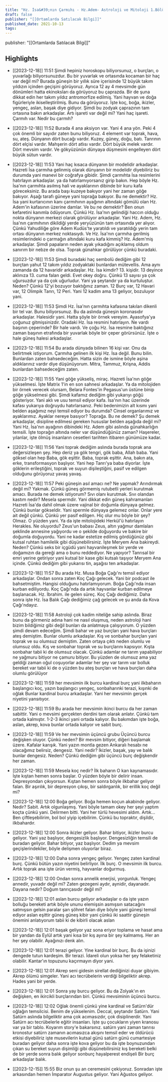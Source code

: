 ```yaml
---
title: "Hz. İsa&#39;nın Çarmıhı - Hz.Adem- Astroloji ve Mitoloji 1.Bölüm"
draft: false
publisher: "[[Ortamlarda Satılacak Bilgi]]"
published_date: 2021-10-13
tags:
---
```

publisher: "[[Ortamlarda Satılacak Bilgi]]"


## Highlights
* [[2023-12-18]] 11:51  Şimdi hepiniz horoskopu biliyorsunuz, o burçları, o yuvarlağı biliyorsunuzdur. Bu bir yuvarlak ve ortasında kocaman bir haç var değil mi? Burada güneşin bir yıllık süre içerisinde 12 büyük takım yıldızın içinden geçişini görüyoruz. Ayrıca 12 ay 4 mevsimde gün dönümleri hatta ekinoksları da görüyoruz bu çaprazda. Bir de şuna dikkat edin her takım yıldız antromorfize edilmiş. Yani hayvan ve doğa figürleriyle ikiselleştirilmiş. Bunu da görüyoruz. İşte koç, boğa, ikizler, yengeç, aslan, başak diye gidiyor. Şimdi bu zodyak çaprazının tam ortasına bakın arkadaşlar. Artı işareti var değil mi? Yani haç işareti. Çarmıh var. Nedir bu çarmıh?

* [[2023-12-18]] 11:52  Burada 4 ana aksiyon var. Yani 4 ana yön. Peki 4 çok önemli bir sayıdır zaten bunu biliyoruz. 4 element var toprak, hava, su, ateş. Dünyanın dört bucağı vardır. Kuzey, güney, doğu, batı. Tanrının dört elçisi vardır. Mahşerin dört atlısı vardır. Dört büyük melek vardır. Dört mevsim vardır. Ve gökyüzünün dünyaya düşmesini engelleyen dört büyük sütun vardır.

* [[2023-12-18]] 11:53  Yani haç kısaca dünyanın bir modelidir arkadaşlar. Hazreti İsa çarmıha gelinmiş olarak dünyanın bir modelidir diyebiliriz bu durumda yani manevi bir coğrafya gibidir. Şimdi çarmıhta İsa resimlerini hatırlayın arkadaşlar. ya da hatırlamıyorsanız girip bakın. Hep böyle Hz. İsa'nın çarmıhta asılmış hali ve ayaklarının dibinde bir kuru kafa göreceksiniz. Bu arada başı kuzeye bakıyor yani her zaman göğe bakıyor. Aşağı tarafı güneye yani toprağa bakıyor. Bu ne demektir? Hz. İsa yani kurtarıcının kanı çarmıhının ayağının altındaki gömülü olan Hz. Adem'in kafasının üzerine damlar. Ve bu ne demektir? Ben onun kefaretini kanımla ödüyorum. Çünkü Hz. İsa'nın gelindiği haccın olduğu nokta dünyanın merkezi olarak görülüyor arkadaşlar. Yani Hz. Adem, Hz. İsa'nın çarmıhının dikildiği yerde yeryüzünün tam ortasında yer alıyor. Çünkü Yahudiliğe göre Adem Kudüs'te yaratıldı ve yaratıldığı yerin tam ortası dünyanın merkez noktasıydı. Ve Hz. İsa'nın çarmıha gerilmiş resimlerindeki o çarmağın altındaki kuru kafa kimmiş? Hz. Adem'miş arkadaşlar. Şimdi papaların neden ayak yıkadığını açıklamış oldum sanırım bir nebze de olsa. Toprak günahkar görülüyor çünkü buradaki.

* [[2023-12-18]] 11:53  Şimdi buradaki haç sembolü dediğim gibi 12 burçtan yahut 12 takım yıldız zodyaktaki bunlardan mütevellis. Ama aynı zamanda da 12 havaridir arkadaşlar. Hz. İsa kimdir? 13. kişidir. 13 deyince aklınıza 13. cuma falan geldi. Evet okey doğru. Çünkü 13 sayısı ya çok uğursuzdur ya da çok uğurludur. Yani ya şeytandır ya da kurtuluştur. Neden? Çünkü 12'yi bozuyor baktığınız zaman. 12 Burç var, 12 Havari var, 12 Olimpik Tanrı, 12 Peri. Yani 12 kadim ama 13 geliyor, bozuluyor yani.

* [[2023-12-18]] 11:53  Şimdi Hz. İsa'nın çarmıhta kafasına takılan dikenli bir tel var. Bunu biliyorsunuz. Bu da aslında güneşin koronasıdır arkadaşlar. Halesidir yani. Hatta şöyle bir örnek vereyim. Ayasofya'ya çoğunuz gitmişsinizdir. Oradaki Hz. İsa resmini hatırlayın. Ne vardı başının çeperinde? Bir hale vardı. Ve çoğu Hz. İsa resmine baktığınız zaman başının etrafında bir yuvarlak böyle bir çeper görürsünüz. İşte o hale güneş halesi arkadaşlar.

* [[2023-12-18]] 11:54  Bu arada dünyada bilinen 16 kişi var. Onu da belirtmek istiyorum. Çarmıha gelinen ilk kişi Hz. İsa değil. Bunu bilin. Bunlardan zaten bahsedeceğim. Hatta sizin de ismine böyle aşina aldıklarınız vardır diye düşünüyorum. Mitra, Tammuz, Krişna, Addis bunlardan bahsedeceğim zaten.

* [[2023-12-18]] 11:55  Yani göğe yükseliş, miraç. Hazreti İsa'nın göğe yükselmesi. İşte Matrix 1'in en son sahnesi arkadaşlar. Ya da mitolojiden bir örnek verecek olursam, Belara Fontes'in Pegasus'un üstüne binip göğe yükselmesi gibi. Şimdi kafamız dediğim gibi yukarıyı göğü gösteriyor. Yani aklı ve usu temsil ediyor kafa. İsa'nın hac üzerinde kafası yukarıya doğruydu hatırlarsanız. Peki bedenimizin alt kısmı yani belden aşağımız neyi temsil ediyor bu durumda? Cinsel organlarımız ve ayaklarımız. Ayaklar nereye basıyor? Toprağa. Bu ne demek? Şu demek arkadaşlar, disipline edilmesi gereken hususlar belden aşağıda değil mi? Yani Hz. İsa'nın ayağının dibindeki Hz. Adem gibi aslında günahkarlığın temsili. İşte toprağın altında neler var düşündüğünüz zaman? Haşereler, yılanlar, işte ölmüş insanların cesetleri tarihten itibaren günümüze kadar.

* [[2023-12-18]] 11:56  Yani toprak dediğim aslında burada toprak ana değersizleşen şey. Hep deriz ya gök tengri, gök baba, Allah baba. Yani göksel olan hep Baba, gök eşittir. Baba, toprak eşittir. Ana, bakın ata, erke, transformasyon başlıyor. Yani hep Tanrı'ya baba diyorlar. İşte göklerin erileştiğini, toprak ve suyun dişileştiğini, pasif ve edilgen olduğunu görüyoruz yavaş yavaş.

* [[2023-12-18]] 11:57  Peki güneşin asıl amacı ne? Ne yapmak? Arındırmak değil mi? Yakmak. Çünkü güneş görmemiş rutubetli yerleri kurutmak amacı. Burada ne demek istiyorum? Sıvı olanı kurutmak. Sıvı olandan kastım nedir? Mesela spermdir. Yani dikkat edin güneş kahramanları Hazreti İsa'da dahil olmak üzere vajinal bir doğumla dünyaya gelmez. Çünkü bunlar gökseldir. Yani spermle dünyaya gelemez onlar. Onlar yere ait değil çünkü. Çünkü yer pasif edilgen. Hiç olur mu böyle bir şey? Olmaz. O yüzden yani. Ya da işte mitolojideki Herkül'ü hatırlayın Herakles. Ne oluyordu? Zeus'un babası Zeus, altın yağmur damlaları şeklinde annesine yağıyordu ve o şekilde doğuyordu ve bakire bir doğumla doğuyordu. Yani ne kadar estetize edilmiş gördüğünüz gibi kutsal ruhtan hamilelik gibi düşünebilirsiniz. İşte Meryem Ana bakireydi. Neden? Çünkü seks bir içgüdü yani hayvanileşmek bir yerde ve doğamızın da gereği ama o bunu reddediyor. Ne yapıyor? Tanrısal bir emri yerine getiriyor yani kutsal bir kase gibi kutsalı taşıyor Meryem Ana içinde. Çünkü dediğim gibi yukarısı tin, aşağısı ten arkadaşlar.

* [[2023-12-18]] 11:57  Bu arada Hz. Musa Boğa Çağı'nı temsil ediyor arkadaşlar. Ondan sonra zaten Koç Çağı gelecek. Yani bir podcast ile bahsetmiştim. Hangisi olduğunu hatırlamıyorum. Boğa Çağı'nda insan kurban ediliyordu. Koç Çağı'nda da artık hayvanlar kurban edilmeye başlanacak. Hz. İbrahim. ile gelen süreç. Koç Çağı dediğimiz. Daha sonra işte Hz. İsa Balık Çağı dediğimiz çağ gelecek ve şu anda da Kova Çağı'ndayız.

* [[2023-12-18]] 11:58  Astroloji çok kadim niteliğe sahip aslında. Biraz bunu da görmeniz adına hani ne nasıl oluşmuş, neden astroloji hani bizim bildiğimiz gibi değil bunları da anlatmaya çalışıyorum. O yüzden şimdi devam edeceğim. Şimdi bahar ve yaz burçları yani hava burçları ateş demiştim. Bunlar olumlu arkadaşlar. Kış ve sonbahar burçları yani toprak ve su olumsuz demiştim. Zaten ortaya çıktı neden olumlu ve olumsuz oldu. Kış ve sonbahar toprak ve su burçlarını kapsıyor. Kışta sonbahar tabii ki de olumsuz olacak. Çünkü adamlar ne tarım yapabiliyor ne yağmuru bitiyor ne çamuru bitiyor. Bu yüzden de olumsuz ama yaz geldiği zaman oğul coşuyorlar adamlar her şey var tarım var bolluk bereket var tabii ki de o yüzden bu ateş burçları ve hava burçları daha olumlu görülüyor

* [[2023-12-18]] 11:59  her mevsimin ilk burcu kardinal burç yani ilkbaharın başlangıcı koç, yazın başlangıcı yengeç, sonbaharınki terazi, kışınki de oğlak Bunlar kardinal burcu arkadaşlar. Yani her mevsimin gerçek niyetini yansıtıyor.

* [[2023-12-18]] 11:59  Bu arada her mevsimin ikinci burcu da her zaman sabittir. Yani o mevsimi gerçekten derdini tam olarak anlatır. Çünkü tam ortada kalmıştır. 1-2-3 ikinci yani ortada kalıyor. Bu bakımdan işte boğa, aslan, akrep, kova bunlar ortada kalıyor ve sabit burç.

* [[2023-12-18]] 11:59  Ve her mevsimin üçüncü grubu Üçüncü burcu değişken oluyor. Çünkü neden? Bir mevsim bitiyor, diğeri başlamak üzere. Kafalar karışık. Yani yazın montla gezen Ankaralı hesabı ne olacağımız belirsiz, dengesiz. Yani nedir? İkizler, başak, yay ve balık bunlar dengesiz. Neden? Çünkü dediğim gibi üçüncü burç değişkendir her zaman.

* [[2023-12-18]] 11:59  Mesela koç nedir? İlk baharın O kan kaynamasıdır. İşte kıştan hemen sonra başlar. O yüzden böyle bir delirir insan. Depresyondan çıkıyorsun. Kıştan hemen sonra böyle ilkbahar geliyor falan. Bir aşırılık, bir depresyon çıkışı, bir saldırganlık, bir erillik koç değil mi?

* [[2023-12-18]] 12:00  Boğa geliyor. Boğa hemen koçun akabinde geliyor. Nedir? Sabit. Artık olgunlaşmış. Yani böyle tamam okey her şeyi yaptım koçta çünkü yani. Delirmen bitti. Yani her türlü hevesimi aldım. Artık... Ben çiftleşebilirim, bol bol yiyip içebilirim. Çünkü bu topraktır, dişildir, ilkbahardır.

* [[2023-12-18]] 12:00  Sonra ikizler geliyor. Bahar bitiyor, ikizler burcu geliyor. Yani yaz başlıyor, dengesizlik başlıyor. Dengesizliğin temsili de buradan geliyor. Bahar bitiyor, yaz başlıyor. Dedim ya mevsim geçişlerindekiler, böyle delişmen oluyorlar biraz.

* [[2023-12-18]] 12:00  Daha sonra yengeç geliyor. Yengeç zaten kardinal burç. Çünkü bütün yazın niyetini belirliyor. İlk burç. O mevsimin ilk burcu. Artık toprak ana işte ürün vermiş, hayvanlar doğurmuş.

* [[2023-12-18]] 12:00  Ondan sonra annelik enerjisi, yorgunluk. Yengeç annedir, yuvadır değil mi? Zaten gezegeni aydır, aynidir, dayanadır. Dayana nedir? Doğum tanrıçasıdır değil mi?

* [[2023-12-18]] 12:01  aslan burcu geliyor arkadaşlar o da işte yazın bolluğu bereketi artık böyle ununu elemişsin asmışsın satacağını satmışsın gelsin paralar şan şöhret falan diye böyle yani güneşi temsil ediyor aslan eşittir güneş güneş kibir yani çünkü iki saattir güneşin önemini anlatıyorum tabii ki de kibirli olacak aslan

* [[2023-12-18]] 12:01  başak geliyor yaz sona eriyor toplama ve hasat ama bir yandan da Eylül artık yani kısa bir kış ayına bir şey kalmamış. Her an her şey olabilir. Ayağınızı denk alın.

* [[2023-12-18]] 12:01  terazi geliyor. Yine kardinal bir burç. Bu da işinizi dengede tutun kardeşim. Bir terazi. İdareli olun yoksa her şey felaketiniz olabilir. Kantar'ın topuzunu kaçırmayın diyor yani.

* [[2023-12-18]] 12:01  Akrep seni gidesin sirellat dediğinizi duyar gibiyim. Akrep ölümü simgeler. Yani acı tecrübelerin verdiği bilgeliktir akrep. Hades yani bir yerde.

* [[2023-12-18]] 12:01  Sonra yay burcu geliyor. Bu da Zolyak'ın en değişken, en ikircikli burçlarından biri. Çünkü mevsiminin üçüncü burcu.

* [[2023-12-18]] 12:02  Oğlak önemli çünkü yine kardinal ve Satürn'dür oğlağın temsilcisi. Benim de yükselenim. Deccal, şeytandır Satürn. Yani Satürn aslında bilgeliktir ama çok acımasızdır, çok disiplinerdir. Yani Satürn acı tecrübelerle eğitir insanları. İşte şu çocukların yiyen kranosu var ya bir tablo. Koyarım story'e bakarsınız. satürn yani zaman tanrısı kronostur satürn zamanın acımasızca akışını temsil eder ve öldürücü etkisi diyebiliriz işte musevilerin kutsal günü satürn günü cumartesiye buradan geliyor daha sonra işte kova geliyor bu da işte boynuzundan çıkan su bereket suyun dişimliği gibi düşünebilirsiniz kış bereketi belki de bir yerde sonra balık geliyor sonburç hayalperest endişeli Bir burç arkadaşlar balık.

* [[2023-12-15]] 15:55  Biz onun şu an ceremesini çekiyoruz. Sonradan işte arkasından hemen İmparator Augustus geliyor. Yani Ağustos geliyor.

